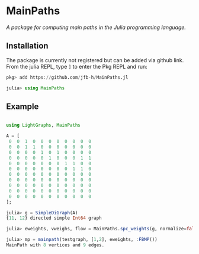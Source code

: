 # MainPaths

*A package for computing main paths in the Julia programming language.*

## Installation

The package is currently not registered but can be added via github link.
From the julia REPL, type `]` to enter the Pkg REPL and run:

```julia 
pkg> add https://github.com/jfb-h/MainPaths.jl

julia> using MainPaths
``` 

## Example

```julia

using LightGraphs, MainPaths

A = [
 0  0  1  0  0  0  0  0  0  0  0
 0  0  1  1  0  0  0  0  0  0  0
 0  0  0  0  1  0  1  0  0  0  0
 0  0  0  0  0  1  0  0  0  1  1
 0  0  0  0  0  0  0  1  1  0  0
 0  0  0  0  0  0  0  0  1  1  0
 0  0  0  0  0  0  0  0  0  0  0
 0  0  0  0  0  0  0  0  0  0  0
 0  0  0  0  0  0  0  0  0  0  0
 0  0  0  0  0  0  0  0  0  0  0
 0  0  0  0  0  0  0  0  0  0  0
];

julia> g = SimpleDiGraph(A)
{11, 12} directed simple Int64 graph

julia> eweights, vweighs, flow = MainPaths.spc_weights(g, normalize=false);

julia> mp = mainpath(testgraph, [1,2], eweights, :FBMP())
MainPath with 8 vertices and 9 edges.
```



